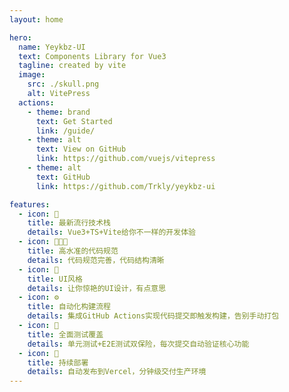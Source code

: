 ```yaml
---
layout: home

hero:
  name: Yeykbz-UI
  text: Components Library for Vue3
  tagline: created by vite
  image:
    src: ./skull.png
    alt: VitePress
  actions:
    - theme: brand
      text: Get Started
      link: /guide/
    - theme: alt
      text: View on GitHub
      link: https://github.com/vuejs/vitepress
    - theme: alt
      text: GitHub
      link: https://github.com/Trkly/yeykbz-ui

features:
  - icon: 🎉
    title: 最新流行技术栈
    details: Vue3+TS+Vite给你不一样的开发体验
  - icon: 👨🏻‍💻
    title: 高水准的代码规范
    details: 代码规范完善，代码结构清晰
  - icon: 🥰
    title: UI风格
    details: 让你惊艳的UI设计，有点意思
  - icon: ⚙️
    title: 自动化构建流程
    details: 集成GitHub Actions实现代码提交即触发构建，告别手动打包
  - icon: 🔬
    title: 全面测试覆盖
    details: 单元测试+E2E测试双保险，每次提交自动验证核心功能
  - icon: 🚀
    title: 持续部署
    details: 自动发布到Vercel，分钟级交付生产环境
---
```


